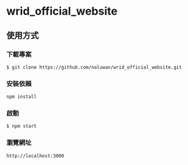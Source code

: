# wrid_official_website


## 使用方式

### 下載專案

```
$ git clone https://github.com/naluwan/wrid_official_website.git
```

### 安裝依賴

```
npm install
```

### 啟動

```
$ npm start
```

### 瀏覽網址

```
http://localhost:3000
```
